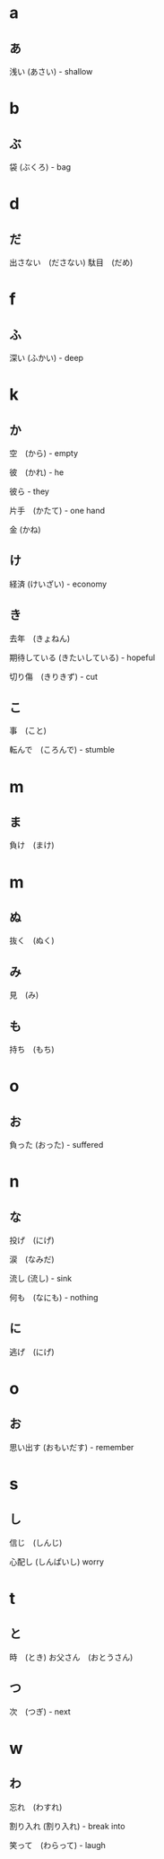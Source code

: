 # a

## あ

浅い (あさい) - shallow

# b

## ぶ

袋 (ぶくろ) - bag

# d

## だ

出さない　(ださない)
駄目　(だめ)

# f

## ふ

深い (ふかい) - deep

# k

## か

空　(から) - empty

彼　(かれ) - he

彼ら - they

片手　(かたて) - one hand

金 (かね)

## け

経済 (けいざい) - economy
## き
去年　(きょねん)

期待している (きたいしている) - hopeful

切り傷　(きりきず) - cut
## こ

事　(こと)

転んで　(ころんで) - stumble

# m

## ま

負け　(まけ)

# m

## ぬ

抜く　(ぬく)

## み

見　(み)

## も

持ち　(もち)

# o

## お
負った (おった) - suffered

# n

## な

投げ　(にげ)

涙　(なみだ)

流し (流し) - sink

何も　(なにも) - nothing

## に

逃げ　(にげ)

# o

## お

思い出す (おもいだす) - remember

# s

## し

信じ　(しんじ)

心配し (しんぱいし) worry

# t

## と

時　(とき)
お父さん　(おとうさん)

## つ

次　(つぎ) - next

# w

## わ

忘れ　(わすれ)

割り入れ (割り入れ) - break into

笑って　(わらって) - laugh